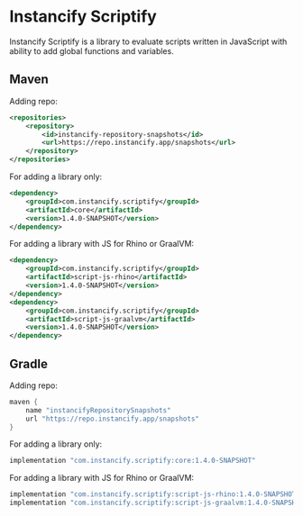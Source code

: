 # Instancify Scriptify
Instancify Scriptify is a library to evaluate scripts written in JavaScript with ability to add global functions and variables.

## Maven
Adding repo:
```xml
<repositories>
    <repository>
        <id>instancify-repository-snapshots</id>
        <url>https://repo.instancify.app/snapshots</url>
    </repository>
</repositories>
```

For adding a library only:
```xml
<dependency>
    <groupId>com.instancify.scriptify</groupId>
    <artifactId>core</artifactId>
    <version>1.4.0-SNAPSHOT</version>
</dependency>
```

For adding a library with JS for Rhino or GraalVM:
```xml
<dependency>
    <groupId>com.instancify.scriptify</groupId>
    <artifactId>script-js-rhino</artifactId>
    <version>1.4.0-SNAPSHOT</version>
</dependency>
<dependency>
    <groupId>com.instancify.scriptify</groupId>
    <artifactId>script-js-graalvm</artifactId>
    <version>1.4.0-SNAPSHOT</version>
</dependency>
```
## Gradle
Adding repo:
```groovy
maven {
    name "instancifyRepositorySnapshots"
    url "https://repo.instancify.app/snapshots"
}
```

For adding a library only:
```groovy
implementation "com.instancify.scriptify:core:1.4.0-SNAPSHOT"
```

For adding a library with JS for Rhino or GraalVM:
```groovy
implementation "com.instancify.scriptify:script-js-rhino:1.4.0-SNAPSHOT"
implementation "com.instancify.scriptify:script-js-graalvm:1.4.0-SNAPSHOT"
```